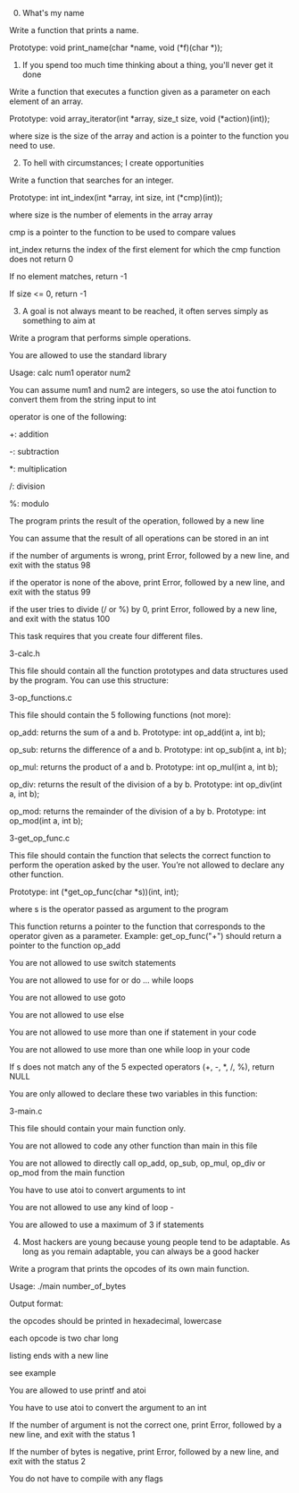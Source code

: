 0. What's my name

Write a function that prints a name.



Prototype: void print_name(char *name, void (*f)(char *));



1. If you spend too much time thinking about a thing, you'll never get it done

Write a function that executes a function given as a parameter on each element of an array.



Prototype: void array_iterator(int *array, size_t size, void (*action)(int));



where size is the size of the array and action is a pointer to the function you need to use.



2. To hell with circumstances; I create opportunities

Write a function that searches for an integer.



Prototype: int int_index(int *array, int size, int (*cmp)(int));



where size is the number of elements in the array array



cmp is a pointer to the function to be used to compare values



int_index returns the index of the first element for which the cmp function does not return 0



If no element matches, return -1



If size <= 0, return -1



3. A goal is not always meant to be reached, it often serves simply as something to aim at

Write a program that performs simple operations.



You are allowed to use the standard library



Usage: calc num1 operator num2



You can assume num1 and num2 are integers, so use the atoi function to convert them from the string input to int



operator is one of the following:



+: addition

-: subtraction

*: multiplication

/: division

%: modulo

The program prints the result of the operation, followed by a new line



You can assume that the result of all operations can be stored in an int



if the number of arguments is wrong, print Error, followed by a new line, and exit with the status 98



if the operator is none of the above, print Error, followed by a new line, and exit with the status 99



if the user tries to divide (/ or %) by 0, print Error, followed by a new line, and exit with the status 100



This task requires that you create four different files.



3-calc.h

This file should contain all the function prototypes and data structures used by the program. You can use this structure:

3-op_functions.c

This file should contain the 5 following functions (not more):



op_add: returns the sum of a and b. Prototype: int op_add(int a, int b);

op_sub: returns the difference of a and b. Prototype: int op_sub(int a, int b);

op_mul: returns the product of a and b. Prototype: int op_mul(int a, int b);

op_div: returns the result of the division of a by b. Prototype: int op_div(int a, int b);

op_mod: returns the remainder of the division of a by b. Prototype: int op_mod(int a, int b);

3-get_op_func.c

This file should contain the function that selects the correct function to perform the operation asked by the user. You’re not allowed to declare any other function.



Prototype: int (*get_op_func(char *s))(int, int);

where s is the operator passed as argument to the program

This function returns a pointer to the function that corresponds to the operator given as a parameter. Example: get_op_func("+") should return a pointer to the function op_add

You are not allowed to use switch statements

You are not allowed to use for or do ... while loops

You are not allowed to use goto

You are not allowed to use else

You are not allowed to use more than one if statement in your code

You are not allowed to use more than one while loop in your code

If s does not match any of the 5 expected operators (+, -, *, /, %), return NULL

You are only allowed to declare these two variables in this function:

3-main.c

This file should contain your main function only.



You are not allowed to code any other function than main in this file

You are not allowed to directly call op_add, op_sub, op_mul, op_div or op_mod from the main function

You have to use atoi to convert arguments to int

You are not allowed to use any kind of loop -

You are allowed to use a maximum of 3 if statements

4. Most hackers are young because young people tend to be adaptable. As long as you remain adaptable, you can always be a good hacker

Write a program that prints the opcodes of its own main function.



Usage: ./main number_of_bytes



Output format:



the opcodes should be printed in hexadecimal, lowercase

each opcode is two char long

listing ends with a new line

see example

You are allowed to use printf and atoi



You have to use atoi to convert the argument to an int



If the number of argument is not the correct one, print Error, followed by a new line, and exit with the status 1



If the number of bytes is negative, print Error, followed by a new line, and exit with the status 2



You do not have to compile with any flags
